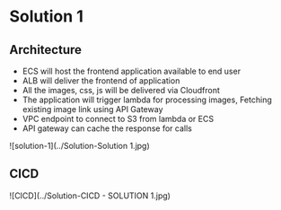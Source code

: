 # Solution 1 
## Architecture
- ECS will host the frontend application available to end user
- ALB will deliver the frontend of application
- All the images, css, js will be delivered via Cloudfront
- The application will trigger lambda for processing images, Fetching existing image link using API Gateway
- VPC endpoint to connect to S3 from lambda or ECS
- API gateway can cache the response for calls

![solution-1](../Solution-Solution 1.jpg)


## CICD
![CICD](../Solution-CICD - SOLUTION 1.jpg)
